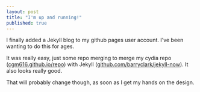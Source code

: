 ```yaml
---
layout: post
title: "I'm up and running!"
published: true
---
```


I finally added a Jekyll blog to my github pages user account. I've been wanting to do this for ages. 

It was really easy, just some repo merging to merge my cydia repo ([cgm616.github.io/repo](https://cgm616.github.io/repo "my cydia repo")) with Jekyll ([github.com/barryclark/jekyll-now](https://github.com/barryclark/jekyll-now "the awesome jekyll-now repo by Barry Clark")). It also looks really good.  

That will probably change though, as soon as I get my hands on the design.